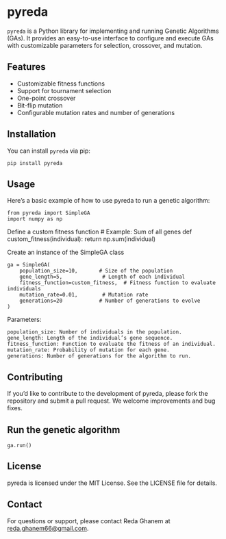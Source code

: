 # pyreda

`pyreda` is a Python library for implementing and running Genetic Algorithms (GAs). It provides an easy-to-use interface to configure and execute GAs with customizable parameters for selection, crossover, and mutation.

## Features

- Customizable fitness functions
- Support for tournament selection
- One-point crossover
- Bit-flip mutation
- Configurable mutation rates and number of generations

## Installation
You can install `pyreda` via pip:

	pip install pyreda

## Usage

Here’s a basic example of how to use pyreda to run a genetic algorithm:

	from pyreda import SimpleGA
	import numpy as np

Define a custom fitness function
	# Example: Sum of all genes
	def custom_fitness(individual):
		return np.sum(individual)

Create an instance of the SimpleGA class

	ga = SimpleGA(
		population_size=10,       # Size of the population
		gene_length=5,             # Length of each individual
		fitness_function=custom_fitness,  # Fitness function to evaluate individuals
		mutation_rate=0.01,        # Mutation rate
		generations=20            # Number of generations to evolve
	)

Parameters:

	population_size: Number of individuals in the population.
	gene_length: Length of the individual’s gene sequence.
	fitness_function: Function to evaluate the fitness of an individual.
	mutation_rate: Probability of mutation for each gene.
	generations: Number of generations for the algorithm to run.

## Contributing
If you’d like to contribute to the development of pyreda, please fork the repository and submit a pull request. We welcome improvements and bug fixes.

## Run the genetic algorithm
	ga.run()

## License
pyreda is licensed under the MIT License. See the LICENSE file for details.

## Contact
For questions or support, please contact Reda Ghanem at reda.ghanem66@gmail.com.